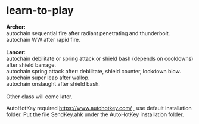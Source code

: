 # learn-to-play
<span><b>Archer:</b></span><br>
autochain sequential fire after radiant penetrating and thunderbolt.<br>
autochain WW after rapid fire.<br>
<br>
<span><b>Lancer:</b></span><br>
autochain debilitate or spring attack or shield bash (depends on cooldowns) after shield barrage.<br>
autochain spring attack after: debilitate, shield counter, lockdown blow.<br>
autochain super leap after wallop.<br>
autochain onslaught after shield bash.<br>
<br>
Other class will come later.
	
AutoHotKey required https://www.autohotkey.com/ , use default installation folder.
Put the file SendKey.ahk under the AutoHotKey installation folder.

